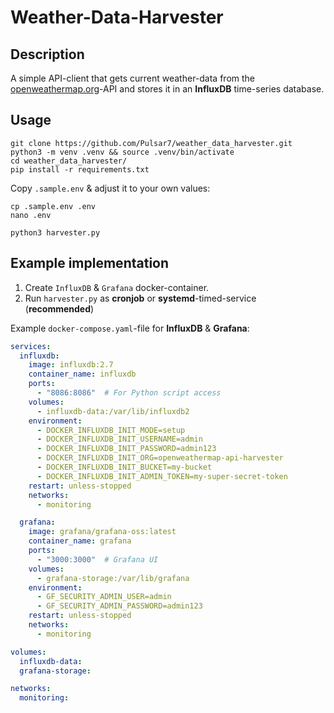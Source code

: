 # Weather-Data-Harvester


## Description

A simple API-client that gets current weather-data from the [openweathermap.org](https://openweathermap.org/)-API and stores it in an __InfluxDB__ time-series database.

## Usage

```SHELL
git clone https://github.com/Pulsar7/weather_data_harvester.git
python3 -m venv .venv && source .venv/bin/activate
cd weather_data_harvester/
pip install -r requirements.txt
```

Copy `.sample.env` & adjust it to your own values:
```SHELL
cp .sample.env .env
nano .env
```

```SHELL
python3 harvester.py
```

## Example implementation

1. Create `InfluxDB` & `Grafana` docker-container.
2. Run `harvester.py` as __cronjob__ or __systemd__-timed-service (**recommended**)

Example `docker-compose.yaml`-file for __InfluxDB__ & __Grafana__:
```YAML
services:
  influxdb:
    image: influxdb:2.7
    container_name: influxdb
    ports:
      - "8086:8086"  # For Python script access
    volumes:
      - influxdb-data:/var/lib/influxdb2
    environment:
      - DOCKER_INFLUXDB_INIT_MODE=setup
      - DOCKER_INFLUXDB_INIT_USERNAME=admin
      - DOCKER_INFLUXDB_INIT_PASSWORD=admin123
      - DOCKER_INFLUXDB_INIT_ORG=openweathermap-api-harvester
      - DOCKER_INFLUXDB_INIT_BUCKET=my-bucket
      - DOCKER_INFLUXDB_INIT_ADMIN_TOKEN=my-super-secret-token
    restart: unless-stopped
    networks:
      - monitoring

  grafana:
    image: grafana/grafana-oss:latest
    container_name: grafana
    ports:
      - "3000:3000"  # Grafana UI
    volumes:
      - grafana-storage:/var/lib/grafana
    environment:
      - GF_SECURITY_ADMIN_USER=admin
      - GF_SECURITY_ADMIN_PASSWORD=admin123
    restart: unless-stopped
    networks:
      - monitoring

volumes:
  influxdb-data:
  grafana-storage:

networks:
  monitoring:
```
